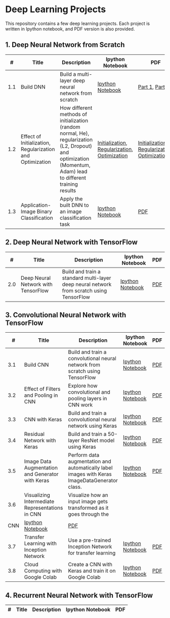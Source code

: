 # Deep Learning Projects

This repository contains a few deep learning projects. Each project is written in Ipython notebook, and PDF version is also provided.

## 1. Deep Neural Network from Scratch
|#|Title|Description|Ipython Notebook|PDF|
|-|-----|----------|--------|---------|
|1.1|Build DNN|Build a multi-layer deep neural network from scratch|[Ipython Notebook](https://github.com/boyhhy88/deep-learning/blob/master/1.%20Deep%20Neural%20Network%20from%20Scratch/1.%20Build%20DNN/Ipython%20Notebook/Deep%20Neural%20Network%20from%20Scratch.ipynb)|[Part 1](https://github.com/boyhhy88/deep-learning/blob/master/1.%20Deep%20Neural%20Network%20from%20Scratch/1.%20Build%20DNN/Ipython%20Notebook%20in%20PDF/Deep%20Neural%20Network%20from%20Scratch%20-%20Part%20I.pdf), [Part 2](https://github.com/boyhhy88/deep-learning/blob/master/1.%20Deep%20Neural%20Network%20from%20Scratch/1.%20Build%20DNN/Ipython%20Notebook%20in%20PDF/Deep%20Neural%20Network%20from%20Scratch%20-%20Part%20II.pdf)|
|1.2|Effect of Initialization, Regularization and Optimization|How different methods of initialization (random normal, He), regularization (L2, Dropout) and optimization (Momentum, Adam) lead to different training results|[Initialization](https://github.com/boyhhy88/deep-learning/blob/master/1.%20Deep%20Neural%20Network%20from%20Scratch/2.%20Effect%20of%20Initialization%2C%20Regularization%20and%20Optimization/Ipython%20Notebook/Effect%20of%20Different%20Initialization%20Methods.ipynb), [Regularization](https://github.com/boyhhy88/deep-learning/blob/master/1.%20Deep%20Neural%20Network%20from%20Scratch/2.%20Effect%20of%20Initialization%2C%20Regularization%20and%20Optimization/Ipython%20Notebook/Effect%20of%20Different%20Regularization%20Methods.ipynb), [Optimization](https://github.com/boyhhy88/deep-learning/blob/master/1.%20Deep%20Neural%20Network%20from%20Scratch/2.%20Effect%20of%20Initialization%2C%20Regularization%20and%20Optimization/Ipython%20Notebook/Effect%20of%20Different%20Optimization%20Methods.ipynb)|[Initialization](https://github.com/boyhhy88/deep-learning/blob/master/1.%20Deep%20Neural%20Network%20from%20Scratch/2.%20Effect%20of%20Initialization%2C%20Regularization%20and%20Optimization/Ipython%20Notebook%20in%20PDF/Effect%20of%20Different%20Initialization%20Methods.pdf), [Regularization](https://github.com/boyhhy88/deep-learning/blob/master/1.%20Deep%20Neural%20Network%20from%20Scratch/2.%20Effect%20of%20Initialization%2C%20Regularization%20and%20Optimization/Ipython%20Notebook%20in%20PDF/Effect%20of%20Different%20Regularization%20Methods.pdf), [Optimization](https://github.com/boyhhy88/deep-learning/blob/master/1.%20Deep%20Neural%20Network%20from%20Scratch/2.%20Effect%20of%20Initialization%2C%20Regularization%20and%20Optimization/Ipython%20Notebook%20in%20PDF/Effect%20of%20Different%20Optimization%20Methods.pdf)|
|1.3|Application-Image Binary Classification|Apply the built DNN to an image classification task|[Ipython Notebook](https://github.com/boyhhy88/deep-learning/blob/master/1.%20Deep%20Neural%20Network%20from%20Scratch/3.%20Application%20-%20Image%20Binary%20Classification/Ipython%20Notebook/Image%20Binary%20Classification.ipynb)|[PDF](https://github.com/boyhhy88/deep-learning/blob/master/1.%20Deep%20Neural%20Network%20from%20Scratch/3.%20Application%20-%20Image%20Binary%20Classification/Ipython%20Notebook%20in%20PDF/Image%20Binary%20Classification.pdf)|

## 2. Deep Neural Network with TensorFlow
|#|Title|Description|Ipython Notebook|PDF|
|-|-----|----------|--------|---------|
|2.0|Deep Neural Network with TensorFlow|Build and train a standard multi-layer deep neural network from scratch using TensorFlow|[Ipython Notebook](https://github.com/boyhhy88/deep-learning/blob/master/2.%20Deep%20Neural%20Network%20with%20TensorFlow/Ipython%20Notebook/Deep%20Neural%20Network%20with%20TensorFlow.ipynb)|[PDF](https://github.com/boyhhy88/deep-learning/blob/master/2.%20Deep%20Neural%20Network%20with%20TensorFlow/Ipython%20Notebook%20in%20PDF/Deep%20Neural%20Network%20with%20TensorFlow.pdf)|

## 3. Convolutional Neural Network with TensorFlow
|#|Title|Description|Ipython Notebook|PDF|
|-|-----|----------|--------|---------|
|3.1|Build CNN|Build and train a convolutional neural network from scratch using TensorFlow|[Ipython Notebook](https://github.com/boyhhy88/deep-learning/blob/master/3.%20Convolutional%20Neural%20Network%20with%20TensorFlow/1.%20Build%20CNN/Ipython%20Notebook/Convolutional%20Neural%20Network%20with%20Tensorflow.ipynb)|[PDF](https://github.com/boyhhy88/deep-learning/blob/master/3.%20Convolutional%20Neural%20Network%20with%20TensorFlow/1.%20Build%20CNN/Ipython%20Notebook%20in%20PDF/Convolutional%20Neural%20Network%20with%20TensorFlow.pdf)|
|3.2|Effect of Filters and Pooling in CNN|Explore how convolutional and pooling layers in CNN work|[Ipython Notebook](https://github.com/boyhhy88/deep-learning/blob/master/3.%20Convolutional%20Neural%20Network%20with%20TensorFlow/2.%20Effect%20of%20Filters%20and%20Pooling%20in%20CNN/Ipython%20Notebook/Effect%20of%20Filters%20and%20Pooling%20in%20CNN.ipynb)|[PDF](https://github.com/boyhhy88/deep-learning/blob/master/3.%20Convolutional%20Neural%20Network%20with%20TensorFlow/2.%20Effect%20of%20Filters%20and%20Pooling%20in%20CNN/Ipython%20Notebook%20in%20PDF/Effect%20of%20Filters%20and%20Pooling%20in%20CNN.pdf)|
|3.3|CNN with Keras|Build and train a convolutional neural network using Keras|[Ipython Notebook](https://github.com/boyhhy88/deep-learning/blob/master/3.%20Convolutional%20Neural%20Network%20with%20TensorFlow/3.%20CNN%20with%20Keras/Ipython%20Notebook/CNN%20with%20Keras.ipynb)|[PDF](https://github.com/boyhhy88/deep-learning/blob/master/3.%20Convolutional%20Neural%20Network%20with%20TensorFlow/3.%20CNN%20with%20Keras/Ipython%20Notebook%20in%20PDF/CNN%20with%20Keras.pdf)|
|3.4|Residual Network with Keras|Build and train a 50-layer ResNet model using Keras|[Ipython Notebook](https://github.com/boyhhy88/deep-learning/blob/master/3.%20Convolutional%20Neural%20Network%20with%20TensorFlow/4.%20Residual%20Network%20with%20Keras/Ipython%20Notebook/Residual%20Network%20with%20Keras.ipynb)|[PDF](https://github.com/boyhhy88/deep-learning/blob/master/3.%20Convolutional%20Neural%20Network%20with%20TensorFlow/4.%20Residual%20Network%20with%20Keras/Ipython%20Notebook%20in%20PDF/Residual%20Network%20with%20Keras.pdf)|
|3.5|Image Data Augmentation and Generator with Keras|Perform data augmentation and automatically label images with Keras ImageDataGenerator class.|[Ipython Notebook](https://github.com/boyhhy88/deep-learning/blob/master/3.%20Convolutional%20Neural%20Network%20with%20TensorFlow/5.%20Image%20Data%20Augmentation%20and%20Generator%20with%20Keras/Ipython%20Notebook/Image%20Data%20Augmentation%20and%20Generator%20with%20Keras.ipynb)|[PDF](https://github.com/boyhhy88/deep-learning/blob/master/3.%20Convolutional%20Neural%20Network%20with%20TensorFlow/5.%20Image%20Data%20Augmentation%20and%20Generator%20with%20Keras/Ipython%20Notebook%20in%20PDF/Image%20Data%20Augmentation%20and%20Generator%20with%20Keras.pdf)|
|3.6|Visualizing Intermediate Representations in CNN|Visualize how an input image gets transformed as it goes through the
CNN|[Ipython Notebook](https://github.com/boyhhy88/deep-learning/blob/master/3.%20Convolutional%20Neural%20Network%20with%20TensorFlow/6.%20Visualizing%20Intermediate%20Representations%20in%20CNN/Ipython%20Notebook/Visualizing%20Intermediate%20Representations%20in%20CNN.ipynb)|[PDF](https://github.com/boyhhy88/deep-learning/blob/master/3.%20Convolutional%20Neural%20Network%20with%20TensorFlow/6.%20Visualizing%20Intermediate%20Representations%20in%20CNN/Ipython%20Notebook%20in%20PDF/Visualizing%20Intermediate%20Representations%20in%20CNN.pdf)|
|3.7|Transfer Learning with Inception Network|Use a pre-trained Inception Network for transfer learning|[Ipython Notebook](https://github.com/boyhhy88/deep-learning/blob/master/3.%20Convolutional%20Neural%20Network%20with%20TensorFlow/7.%20Transfer%20Learning%20with%20Inception%20Network/Ipython%20Notebook/Transfer%20Learning%20with%20Inception%20Network.ipynb)|[PDF](https://github.com/boyhhy88/deep-learning/blob/master/3.%20Convolutional%20Neural%20Network%20with%20TensorFlow/7.%20Transfer%20Learning%20with%20Inception%20Network/Ipython%20Notebook%20in%20PDF/Transfer%20Learning%20with%20Inception%20Network.pdf)|
|3.8|Cloud Computing with Google Colab|Create a CNN with Keras and train it on Google Colab|[Ipython Notebook](https://github.com/boyhhy88/deep-learning/blob/master/3.%20Convolutional%20Neural%20Network%20with%20TensorFlow/8.%20Cloud%20Computing%20with%20Google%20Colab/Ipython%20Notebook/Cloud%20Computing%20with%20Google%20Colab.ipynb)|[PDF](https://github.com/boyhhy88/deep-learning/blob/master/3.%20Convolutional%20Neural%20Network%20with%20TensorFlow/8.%20Cloud%20Computing%20with%20Google%20Colab/Ipython%20Notebook%20in%20PDF/Cloud%20Computing%20with%20Google%20Colab.pdf)|

## 4. Recurrent Neural Network with TensorFlow
|#|Title|Description|Ipython Notebook|PDF|
|-|-----|----------|--------|---------|
